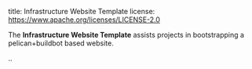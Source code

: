 title: Infrastructure Website Template
license: https://www.apache.org/licenses/LICENSE-2.0

The **Infrastructure Website Template** assists projects in bootstrapping
a pelican+buildbot based website.

..


